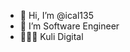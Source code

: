 - 👋 Hi, I’m @ical135
- 👀 I’m Software Engineer
- 👨🏻‍💻 Kuli Digital
<!--- - 💞️ I’m looking to collaborate on ...
- 📫 How to reach me ... --->

<!---
ical135/ical135 is a ✨ special ✨ repository because its `README.md` (this file) appears on your GitHub profile.
You can click the Preview link to take a look at your changes.
--->

